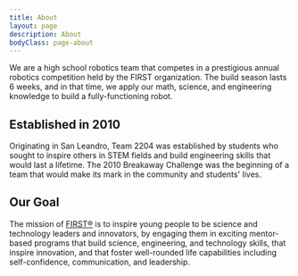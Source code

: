 ```yaml
---
title: About
layout: page
description: About
bodyClass: page-about
---
```


We are a high school robotics team that competes in a prestigious annual robotics competition held by the FIRST 
organization. The build season lasts 6 weeks, and in that time, we apply our math, science, and engineering knowledge to
build a fully-functioning robot.

## Established in 2010
Originating in San Leandro, Team 2204 was established by students who sought to inspire others in STEM fields and build
engineering skills that would last a lifetime. The 2010 Breakaway Challenge was the beginning of a team that would make
its mark in the community and students' lives.

## Our Goal
The mission of [FIRST®](https://www.firstinspires.org/robotics/frc) is to inspire young people to be science and technology 
leaders and innovators, by engaging them in exciting mentor-based programs that build science, engineering, and 
technology skills, that inspire innovation, and that foster well-rounded life capabilities including self-confidence, 
communication, and leadership.